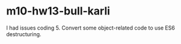# m10-hw13-bull-karli

I had issues coding 
5.	Convert some object-related code to use ES6 destructuring.
